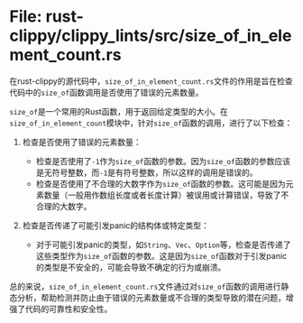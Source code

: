 # File: rust-clippy/clippy_lints/src/size_of_in_element_count.rs

在rust-clippy的源代码中，`size_of_in_element_count.rs`文件的作用是旨在检查代码中的`size_of`函数调用是否使用了错误的元素数量。

`size_of`是一个常用的Rust函数，用于返回给定类型的大小。在`size_of_in_element_count`模块中，针对`size_of`函数的调用，进行了以下检查：

1. 检查是否使用了错误的元素数量：
   - 检查是否使用了`-1`作为`size_of`函数的参数。因为`size_of`函数的参数应该是无符号整数，而`-1`是有符号整数，所以这样的调用是错误的。
   - 检查是否使用了不合理的大数字作为`size_of`函数的参数。这可能是因为元素数量（一般用作数组长度或者长度计算）被误用或计算错误，导致了不合理的大数字。

2. 检查是否传递了可能引发panic的结构体或特定类型：
   - 对于可能引发panic的类型，如`String`、`Vec`、`Option`等，检查是否传递了这些类型作为`size_of`函数的参数。这是因为`size_of`函数对于引发panic的类型是不安全的，可能会导致不确定的行为或崩溃。

总的来说，`size_of_in_element_count.rs`文件通过对`size_of`函数的调用进行静态分析，帮助检测并防止由于错误的元素数量或不合理的类型导致的潜在问题，增强了代码的可靠性和安全性。


